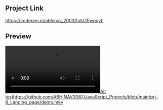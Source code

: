 ## Project Link

https://codepen.io/abhinav_2003/full/ZEwqoyL

## Preview

[![Alt text](/demo.mkv)](https://github.com/ABHINAV2087/JavaScript_Projects/blob/main/prj-8_Landing_page/demo.mkv)https://github.com/ABHINAV2087/JavaScript_Projects/blob/main/prj-8_Landing_page/demo.mkv
